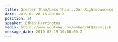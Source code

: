 ```yaml
---
title: Greater Than/Less Than...Our Righteousness
date: 2019-05-20 15:29:00 Z
position: 24
speaker: Ethan Harrington
media: https://www.youtube.com/embed/AfQ155mjjJ8
message_date: 2019-05-19 10:00:00 Z
---
```


